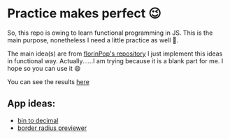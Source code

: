 # Practice makes perfect :wink:

So, this repo is owing to learn functional programming in JS. This is the main purpose, nonetheless I need a little practice as well :duck:.

The main idea(s) are from [florinPop's repository](https://github.com/florinpop17/app-ideas) I just implement this ideas in functional way. Actually......I am trying because it is a blank part for me. I hope so you can use it :smile:

You can see the results [here](https://tothricsaj.github.io/functionalAppIdeas/)

## App ideas:
* [bin to decimal](https://github.com/florinpop17/app-ideas/blob/master/Projects/1-Beginner/Bin2Dec-App.md)
* [border radius previewer](https://github.com/florinpop17/app-ideas/blob/master/Projects/1-Beginner/Border-Radius-Previewer.md)